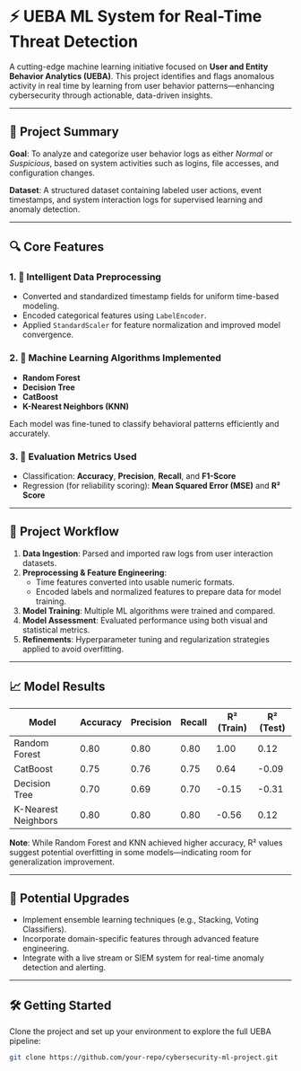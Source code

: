 # ⚡ UEBA ML System for Real-Time Threat Detection

A cutting-edge machine learning initiative focused on **User and Entity Behavior Analytics (UEBA)**. This project identifies and flags anomalous activity in real time by learning from user behavior patterns—enhancing cybersecurity through actionable, data-driven insights.

---

## 🧠 Project Summary

**Goal**: To analyze and categorize user behavior logs as either *Normal* or *Suspicious*, based on system activities such as logins, file accesses, and configuration changes.

**Dataset**: A structured dataset containing labeled user actions, event timestamps, and system interaction logs for supervised learning and anomaly detection.

---

## 🔍 Core Features

### 1. 🚦 Intelligent Data Preprocessing
- Converted and standardized timestamp fields for uniform time-based modeling.
- Encoded categorical features using `LabelEncoder`.
- Applied `StandardScaler` for feature normalization and improved model convergence.

### 2. 🤖 Machine Learning Algorithms Implemented
- **Random Forest**
- **Decision Tree**
- **CatBoost**
- **K-Nearest Neighbors (KNN)**

Each model was fine-tuned to classify behavioral patterns efficiently and accurately.

### 3. 📏 Evaluation Metrics Used
- Classification: **Accuracy**, **Precision**, **Recall**, and **F1-Score**
- Regression (for reliability scoring): **Mean Squared Error (MSE)** and **R² Score**

---

## 🔄 Project Workflow

1. **Data Ingestion**: Parsed and imported raw logs from user interaction datasets.
2. **Preprocessing & Feature Engineering**: 
   - Time features converted into usable numeric formats.
   - Encoded labels and normalized features to prepare data for model training.
3. **Model Training**: Multiple ML algorithms were trained and compared.
4. **Model Assessment**: Evaluated performance using both visual and statistical metrics.
5. **Refinements**: Hyperparameter tuning and regularization strategies applied to avoid overfitting.

---

## 📈 Model Results

| Model               | Accuracy | Precision | Recall | R² (Train) | R² (Test) |
|---------------------|----------|-----------|--------|------------|-----------|
| Random Forest       | 0.80     | 0.80      | 0.80   | 1.00       | 0.12      |
| CatBoost            | 0.75     | 0.76      | 0.75   | 0.64       | -0.09     |
| Decision Tree       | 0.70     | 0.69      | 0.70   | -0.15      | -0.31     |
| K-Nearest Neighbors | 0.80     | 0.80      | 0.80   | -0.56      | 0.12      |

**Note**: While Random Forest and KNN achieved higher accuracy, R² values suggest potential overfitting in some models—indicating room for generalization improvement.

---

## 🌟 Potential Upgrades

- Implement ensemble learning techniques (e.g., Stacking, Voting Classifiers).
- Incorporate domain-specific features through advanced feature engineering.
- Integrate with a live stream or SIEM system for real-time anomaly detection and alerting.

---

## 🛠️ Getting Started

Clone the project and set up your environment to explore the full UEBA pipeline:

```bash
git clone https://github.com/your-repo/cybersecurity-ml-project.git
